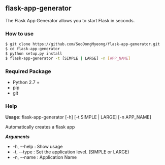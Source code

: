 ## flask-app-generator

The Flask App Generator allows you to start Flask in seconds.

### How to use

```bash
$ git clone https://github.com/SeoDongMyeong/flask-app-generator.git
$ cd flask-app-generator
$ python setup.py install
$ flask-app-generator -t [SIMPLE | LARGE] -n [APP_NAME]
```

### Required Package

+ Python 2.7 +
+ pip
+ git

### Help

**Usage**: flask-app-generator [-h]  [-t SIMPLE | LARGE]  [-n APP_NAME]

Automatically creates a flask app

***Arguments***

+ -h, --help : Show usage
+ -t, --type : Set the application level. (SIMPLE or LARGE)
+ -n, --name : Application Name
